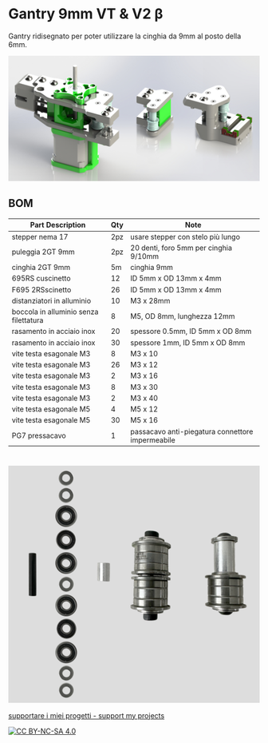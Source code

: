 # Gantry 9mm VT & V2 β
Gantry ridisegnato per poter utilizzare la cinghia da 9mm al posto della 6mm.

![1](/images/ass_gantry_intro_9.jpg)

BOM
---
| Part Description                                   | Qty  | Note                                               |
|--------------------------------------------------- |----- |--------------------------------------------------- | 
| stepper nema 17                                    | 2pz  | usare stepper con stelo più lungo                  | 
| puleggia 2GT 9mm                                   | 2pz  | 20 denti, foro 5mm per cinghia 9/10mm              |
| cinghia 2GT 9mm                                    | 5m   | cinghia 9mm                                        |
| 695RS cuscinetto                                   | 12   | ID 5mm x OD 13mm x 4mm                             |
| F695 2RSscinetto                                   | 26   | ID 5mm x OD 13mm x 4mm                             |
| distanziatori in alluminio                         | 10   | M3 x 28mm                                          |
| boccola in alluminio senza filettatura             | 8    | M5, OD 8mm, lunghezza 12mm                         |  
| rasamento in acciaio inox                          | 20   | spessore 0.5mm, ID 5mm x OD 8mm                    |
| rasamento in acciaio inox                          | 30   | spessore 1mm, ID 5mm x OD 8mm                      |
| vite testa esagonale M3                            | 8    | M3 x 10                                            |
| vite testa esagonale M3                            | 26   | M3 x 12                                            |
| vite testa esagonale M3                            | 2    | M3 x 16                                            |
| vite testa esagonale M3                            | 8    | M3 x 30                                            |
| vite testa esagonale M3                            | 2    | M3 x 40                                            |
| vite testa esagonale M5                            | 4    | M5 x 12                                            |
| vite testa esagonale M5                            | 30   | M5 x 16                                             |
| PG7 pressacavo                                     | 1    | passacavo anti-piegatura connettore impermeabile   |

#
![1](/images/gruppo_cuscinetti.jpg)


[supportare i miei progetti - support my projects](https://www.paypal.com/donate/?business=WEP7ZAT7WRN88&no_recurring=0&currency_code=EUR)  

[![CC BY-NC-SA 4.0][cc-by-nc-sa-shield]][cc-by-nc-sa]

[cc-by-nc-sa]: http://creativecommons.org/licenses/by-nc-sa/4.0/
[cc-by-nc-sa-image]: https://licensebuttons.net/l/by-nc-sa/4.0/88x31.png
[cc-by-nc-sa-shield]: https://img.shields.io/badge/License-CC%20BY--NC--SA%204.0-lightgrey.svg

